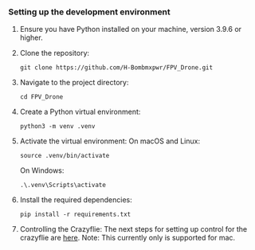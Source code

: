 ### Setting up the development environment

1. Ensure you have Python installed on your machine, version 3.9.6 or higher.

2. Clone the repository:
   ```
   git clone https://github.com/H-Bombmxpwr/FPV_Drone.git
   ```

3. Navigate to the project directory:
   ```
   cd FPV_Drone
   ```

4. Create a Python virtual environment:
   ```
   python3 -m venv .venv
   ```

5. Activate the virtual environment:
   On macOS and Linux:
   ```
   source .venv/bin/activate
   ```
   On Windows:
   ```
   .\.venv\Scripts\activate
   ```

6. Install the required dependencies:
   ```
   pip install -r requirements.txt
   ```

7. Controlling the Crazyflie: The next steps for setting up control for the crazyflie are [here](crazyflie_control/setup.md). Note: This currently only is supported for mac.